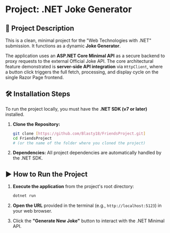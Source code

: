 # Project: .NET Joke Generator

## 🚀 Project Description

This is a clean, minimal project for the "Web Technologies with .NET" submission. It functions as a dynamic **Joke Generator**.

The application uses an **ASP.NET Core Minimal API** as a secure backend to proxy requests to the external Official Joke API. 
The core architectural feature demonstrated is **server-side API integration** via `HttpClient`, where a button click triggers the full fetch, processing, and display cycle on the single Razor Page frontend.

## 🛠️ Installation Steps

To run the project locally, you must have the **.NET SDK (v7 or later)** installed.

1.  **Clone the Repository:**
    ```bash
    git clone [https://github.com/Blasty18/FriendsProject.git]
    cd FriendsProject 
    # (or the name of the folder where you cloned the project)
    ```

2.  **Dependencies:** All project dependencies are automatically handled by the .NET SDK.


## ▶️ How to Run the Project


1.  **Execute the application** from the project's root directory:
    ```bash
    dotnet run
    ```
2.  **Open the URL** provided in the terminal (e.g., `http://localhost:5123`) in your web browser.

3.  Click the **"Generate New Joke"** button to interact with the .NET Minimal API.
